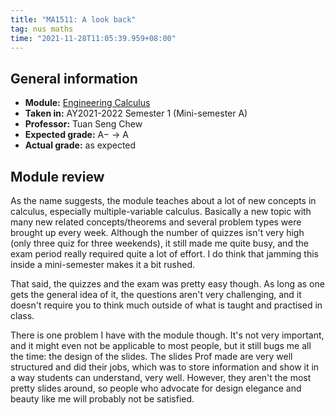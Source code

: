```yaml
---
title: "MA1511: A look back"
tag: nus maths
time: "2021-11-28T11:05:39.959+08:00"
---
```


## General information

* **Module:** [Engineering Calculus](https://nusmods.com/modules/MA1511)
* **Taken in:** AY2021-2022 Semester 1 (Mini-semester A)
* **Professor:** Tuan Seng Chew
* **Expected grade:** A&minus; &rarr; A
* **Actual grade:** as expected

## Module review

As the name suggests, the module teaches about a lot of new concepts in
calculus, especially multiple-variable calculus. Basically a new topic with many
new related concepts/theorems and several problem types were brought up every
week. Although the number of quizzes isn't very high (only three quiz for three
weekends), it still made me quite busy, and the exam period really required
quite a lot of effort. I do think that jamming this inside a mini-semester makes
it a bit rushed.

That said, the quizzes and the exam was pretty easy though. As long as one gets
the general idea of it, the questions aren't very challenging, and it doesn't
require you to think much outside of what is taught and practised in class.

There is one problem I have with the module though. It's not very important, and
it might even not be applicable to most people, but it still bugs me all the
time: the design of the slides. The slides Prof made are very well structured
and did their jobs, which was to store information and show it in a way students
can understand, very well. However, they aren't the most pretty slides around,
so people who advocate for design elegance and beauty like me will probably not
be satisfied.
